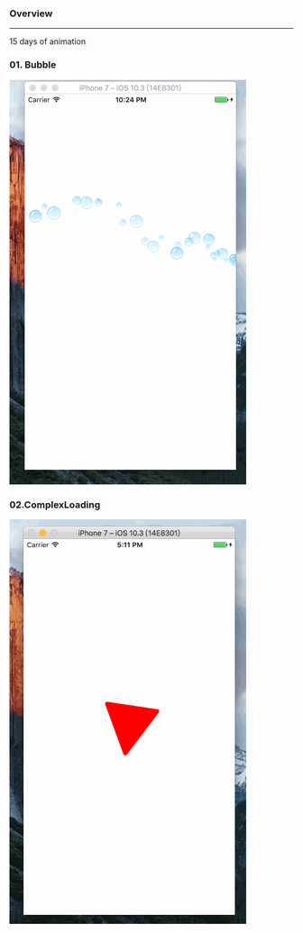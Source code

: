 ### Overview

-----

15 days of animation

### 01. Bubble

![](https://github.com/MrCieong/15daysOfAnimation/blob/master/gif/01_Bubble.gif)

### 02.ComplexLoading

![](https://github.com/MrCieong/15daysOfAnimation/blob/master/gif/02_ComplexLoading.gif)


